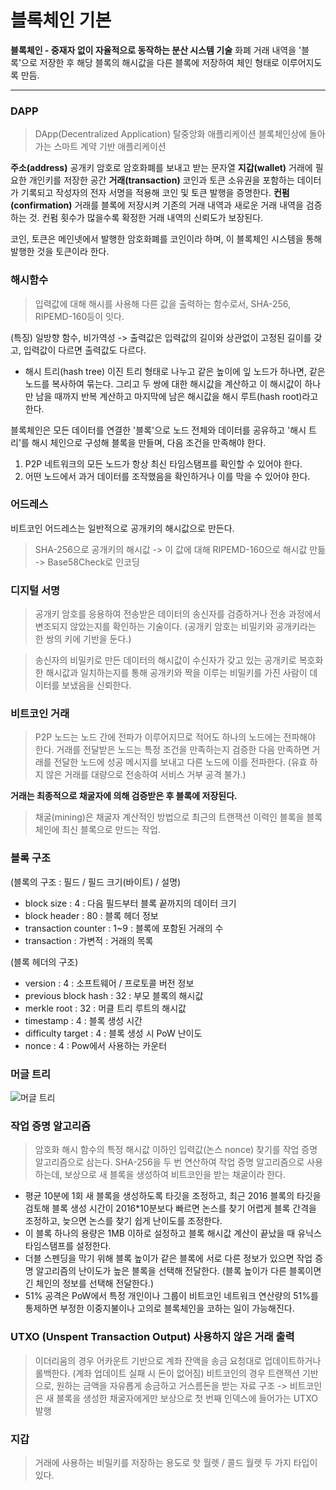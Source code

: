# 블록체인 기본

**블록체인 - 중재자 없이 자율적으로 동작하는 분산 시스템 기술**
화폐 거래 내역을 '블록'으로 저장한 후 해당 블록의 해시값을 다른 블록에 저장하여 체인 형태로 이루어지도록 만듬.

---

### DAPP
> DApp(Decentralized Application) 탈중앙화 애플리케이션
> 블록체인상에 돌아가는 스마트 계약 기반 애플리케이션

**주소(address)**
공개키 암호로 암호화폐를 보내고 받는 문자열
**지갑(wallet)**
거래에 필요한 개인키를 저장한 공간
**거래(transaction)**
코인과 토큰 소유권을 포함하는 데이터가 기록되고 작성자의 전자 서명을 적용해 코인 및 토큰 발행을 증명한다.
**컨펌(confirmation)**
거래를 블록에 저장시켜 기존의 거래 내역과 새로운 거래 내역을 검증하는 것.
컨펌 횟수가 많을수록 확정한 거래 내역의 신뢰도가 보장된다.

코인, 토큰은 메인넷에서 발행한 암호화폐를 코인이라 하며, 이 블록체인 시스템을 통해 발행한 것을 토큰이라 한다.

### 해시함수
> 입력값에 대해 해시를 사용해 다른 값을 출력하는 함수로서, SHA-256, RIPEMD-160등이 잇다.

(특징) 일방향 함수, 비가역성 -> 출력값은 입력값의 길이와 상관없이 고정된 길이를 갖고, 입력값이 다르면 출력값도 다르다.

* 해시 트리(hash tree)
이진 트리 형태로 나누고 같은 높이에 잎 노드가 하나면, 같은 노드를 복사하여 묶는다.
그리고 두 쌍에 대한 해시값을 계산하고 이 해시값이 하나만 남을 때까지 반복 계산하고 마지막에 남은 해시값을 해시 루트(hash root)라고 한다.

블록체인은 모든 데이터를 연결한 '블록'으로 노드 전체와 데이터를 공유하고 '해시 트리'를 해시 체인으로 구성해 블록을 만들며, 다음 조건을 만족해야 한다.
1. P2P 네트워크의 모든 노드가 항상 최신 타임스탬프를 확인할 수 있어야 한다.
2. 어떤 노드에서 과거 데이터를 조작했음을 확인하거나 이를 막을 수 있어야 한다.

### 어드레스
비트코인 어드레스는 일반적으로 공개키의 해시값으로 만든다.
> SHA-256으로 공개키의 해시값 -> 이 값에 대해 RIPEMD-160으로 해시값 만듦 -> Base58Check로 인코딩

### 디지털 서명
> 공개키 암호를 응용하여 전송받은 데이터의 송신자를 검증하거나 전송 과정에서 변조되지 않았는지를 확인하는 기술이다. (공개키 암호는 비밀키와 공개키라는 한 쌍의 키에 기반을 둔다.)

> 송신자의 비밀키로 만든 데이터의 해시값이 수신자가 갖고 있는 공개키로 복호화한 해시값과 일치하는지를 통해 공개키와 짝을 이루는 비밀키를 가진 사람이 데이터를 보냈음을 신뢰한다.

### 비트코인 거래
> P2P 노드는 노드 간에 전파가 이루어지므로 적어도 하나의 노드에는 전파해야 한다.
> 거래를 전달받은 노드는 특정 조건을 만족하는지 검증한 다음 만족하면 거래를 전달한 노드에 성공 메시지를 보내고 다른 노드에 이를 전파한다. (유효 하지 않은 거래를 대량으로 전송하여 서비스 거부 공격 불가.)

**거래는 최종적으로 채굴자에 의해 검증받은 후 블록에 저장된다.**

> 채굴(mining)은 채굴자 계산적인 방법으로 최근의 트랜잭션 이력인 블록을 블록체인에 최신 블록으로 만드는 작업.

### 블록 구조
(블록의 구조 : 필드 / 필드 크기(바이트) / 설명)
- block size : 4 : 다음 필드부터 블록 끝까지의 데이터 크기
- block header : 80 : 블록 헤더 정보
- transaction counter : 1~9 : 블록에 포함된 거래의 수
- transaction : 가변적 : 거래의 목록

(블록 헤더의 구조)
- version : 4 : 소프트웨어 / 프로토콜 버전 정보
- previous block hash : 32 : 부모 블록의 해시값
- merkle root : 32 : 머클 트리 루트의 해시값
- timestamp : 4 : 블록 생성 시간
- difficulty target : 4 : 블록 생성 시 PoW 난이도
- nonce : 4 : Pow에서 사용하는 카운터

### 머글 트리
![머글 트리](https://upload.wikimedia.org/wikipedia/commons/9/95/Hash_Tree.svg)

### 작업 증명 알고리즘
> 암호화 해시 함수의 특정 해시값 이하인 입력값(논스 nonce) 찾기를 작업 증명 알고리즘으로 삼는다.
> SHA-256을 두 번 연산하여 작업 증명 알고리즘으로 사용하는데, 보상으로 새 블록을 생성하여 비트코인을 받는 채굴이라 한다.

* 평균 10분에 1회 새 블록을 생성하도록 타깃을 조정하고, 최근 2016 블록의 타깃을 검토해 블록 생성 시간이 2016*10분보다 빠르면 논스를 찾기 어렵게 블록 간격을 조정하고, 늦으면 논스를 찾기 쉽게 난이도를 조정한다.
* 이 블록 하나의 용량은 1MB 이하로 설정하고 블록 해시값 계산이 끝났을 때 유닉스 타임스탬프를 설정한다.
* 더블 스펜딩을 막기 위해 블록 높이가 같은 블록에 서로 다른 정보가 있으면 작업 증명 알고리즘의 난이도가 높은 블록을 선택해 전달한다. (블록 높이가 다른 블록이면 긴 체인의 정보를 선택해 전달한다.)
* 51% 공격은 PoW에서 특정 개인이나 그룹이 비트코인 네트워크 연산량의 51%를 통제하면 부정한 이중지불이나 고의로 블록체인을 코하는 일이 가능해진다.

### UTXO (Unspent Transaction Output) 사용하지 않은 거래 출력
> 이더리움의 경우 어카운트 기반으로 계좌 잔액을 송금 요청대로 업데이트하거나 롤백한다. (계좌 업데이트 실패 시 돈이 없어짐)
> 비트코인의 경우 트랜잭션 기반으로, 원하는 금액을 자유롭게 송금하고 거스름돈을 받는 자료 구조
-> 비트코인은 새 블록을 생성한 채굴자에게만 보상으로 첫 번째 인덱스에 들어가는 UTXO 발행

### 지갑
> 거래에 사용하는 비밀키를 저장하는 용도로 핫 월렛 / 콜드 월렛 두 가지 타입이 있다.
